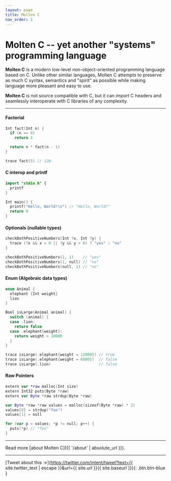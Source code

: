 ```yaml
---
layout: page
title: Molten C
nav_order: 1
---
```

# __Molten C__ -- yet another "systems" programming language

__Molten C__ is a modern low-level non-object-oriented programming language based on C.
Unlike other similar languages, Molten C attempts to preserve as much C syntax,
semantics and "spirit" as possible while making language more pleasant and easy to use.

__Molten C__ is not source compatible with C,
but it can import C headers and seamlessly interoperate with C libraries of any complexity.

---

#### Factorial

```swift
Int fact(Int n) {
  if (n == 0)
    return 1

  return n * fact(n - 1)
}

trace fact(5) // 120
```

#### C interop and printf

```swift
import "stdio.h" {
  printf
}

Int main() {
  printf("Hello, World!\n") // "Hello, World!"
  return 0
}
```

#### Optionals (nullable types)

```swift
checkBothPositiveNumbers(Int ?x, Int ?y) {
  trace (?x && x > 0 || ?y && y > 0) ? "yes" : "no"
}

checkBothPositiveNumbers(1, 1)    // "yes"
checkBothPositiveNumbers(1, null) // "no"
checkBothPositiveNumbers(null, 1) // "no"
```

#### Enum (Algebraic data types)

```swift
enum Animal {
  elephant {Int weight}
  lion
}

Bool isLarge(Animal animal) {
  switch (animal) {
  case .lion:
    return false
  case .elephant{weight}:
    return weight > 10000
  }
}

trace isLarge(.elephant{weight = 12000}) // true
trace isLarge(.elephant{weight = 6000})  // false
trace isLarge(.lion)                     // false
```

#### Raw Pointers

```swift
extern var *raw malloc(Int size)
extern Int32 puts(Byte *raw)
extern var Byte *raw strdup(Byte *raw)

var Byte *raw *raw values = malloc(sizeof(Byte *raw) * 2)
values[0] = strdup("foo")
values[1] = null

for (var p = values; *p != null; p++) {
  puts(*p) // "foo"
}
```

---

Read more [about Molten C]({{ '/about' | absolute_url }}).

---

[Tweet about this &#x2192;](https://twitter.com/intent/tweet?text={{ site.twitter_text | escape }}&url={{ site.url }}{{ site.baseurl }}){: .btn.btn-blue }
